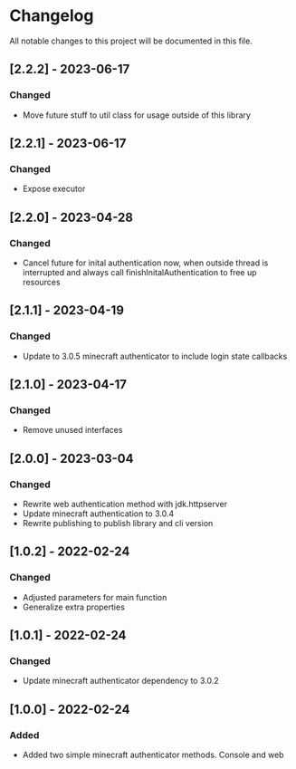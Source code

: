 # Changelog
All notable changes to this project will be documented in this file.

## [2.2.2] - 2023-06-17
### Changed
 - Move future stuff to util class for usage outside of this library

## [2.2.1] - 2023-06-17
### Changed
 - Expose executor

## [2.2.0] - 2023-04-28
### Changed
 - Cancel future for inital authentication now, when outside thread is interrupted and always call finishInitalAuthentication to free up resources

## [2.1.1] - 2023-04-19
### Changed
 - Update to 3.0.5 minecraft authenticator to include login state callbacks

## [2.1.0] - 2023-04-17
### Changed
 - Remove unused interfaces

## [2.0.0] - 2023-03-04
### Changed
 - Rewrite web authentication method with jdk.httpserver
 - Update minecraft authentication to 3.0.4
 - Rewrite publishing to publish library and cli version

## [1.0.2] - 2022-02-24
### Changed
 - Adjusted parameters for main function
 - Generalize extra properties

## [1.0.1] - 2022-02-24
### Changed
 - Update minecraft authenticator dependency to 3.0.2

## [1.0.0] - 2022-02-24
### Added
 - Added two simple minecraft authenticator methods. Console and web